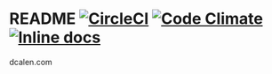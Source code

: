 # README [![CircleCI](https://circleci.com/gh/fukumura/dcalen.svg?style=shield)](https://circleci.com/gh/fukumura/dcalen) [![Code Climate](https://codeclimate.com/github/fukumura/dcalen/badges/gpa.svg)](https://codeclimate.com/github/fukumura/dcalen) [![Inline docs](http://inch-ci.org/github/fukumura/dcalen.svg?branch=master)](http://inch-ci.org/github/fukumura/dcalen)

dcalen.com

